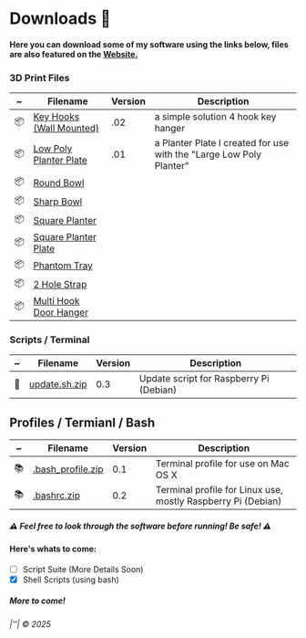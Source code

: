 # Downloads :open_file_folder:
#### Here you can download some of my software using the links below, files are also featured on the [Website\.](https://www.phantominc.net/downloads.html)


### 3D Print Files
~ | Filename | Version | Description
---------------|---------------|---------------|---------------
:package: | [Key Hooks (Wall Mounted)](https://www.printables.com/model/773459-key-hooks-wall-mounted) | .02 | a simple solution 4 hook key hanger
:package: | [Low Poly Planter Plate](https://www.printables.com/model/505608-large-low-poly-planter-plate) | .01 | a Planter Plate I created for use with the "Large Low Poly Planter"
:package: | [Round Bowl]() |  |
:package: | [Sharp Bowl]() | |
:package: | [Square Planter]() | |
:package: | [Square Planter Plate]() | |
:package: | [Phantom Tray]() | |
:package: | [2 Hole Strap]() | |
:package: | [Multi Hook Door Hanger]() | |

### Scripts / Terminal
 ~ | Filename | Version | Description
---------------|---------------|---------------|---------------
:scroll: | [update\.sh\.zip](https://jeremysmai.github.io/phantominc/downloads/scripts/update.sh.zip) | 0.3 | Update script for Raspberry Pi (Debian)

## Profiles / Termianl / Bash
~ | Filename | Version | Description
---------------|---------------|---------------|---------------
:books: | [\.bash_profile\.zip](https://jeremysmai.github.io/phantominc/downloads/profiles/bash_profile.zip) | 0.1 | Terminal profile for use on Mac OS X
:books: | [\.bashrc\.zip](https://jeremysmai.github.io/phantominc/downloads/profiles/bashrc.zip) | 0.2 | Terminal profile for Linux use, mostly  Raspberry Pi (Debian)

##### :warning: Feel free to look through the software before running! Be safe! :warning:

#### Here's whats to come:
- [ ] Script Suite (More Details Soon)
- [x] Shell Scripts (using bash)

##### More to come!

###### |''| &copy; 2025
